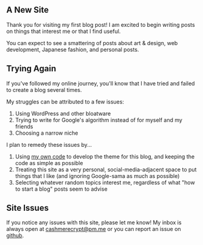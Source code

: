 ## A New Site
Thank you for visiting my first blog post! I am excited to begin writing posts on things that interest me or that I find useful.

You can expect to see a smattering of posts about art & design, web development, Japanese fashion, and personal posts.

## Trying Again
If you've followed my online journey, you'll know that I have tried and failed to create a blog several times. 

My struggles can be attributed to a few issues:

1. Using WordPress and other bloatware
2. Trying to write for Google's algorithm instead of for myself and my friends
3. Choosing a narrow niche

I plan to remedy these issues by...

1. Using [my own code](https://github.com/mkamri/cashmerecrypt) to develop the theme for this blog, and keeping the code as simple as possible
2. Treating this site as a very personal, social-media-adjacent space to put things that I like (and ignoring Google-sama as much as possible)
3. Selecting whatever random topics interest me, regardless of what "how to start a blog" posts seem to advise

## Site Issues
If you notice any issues with this site, please let me know! My inbox is always open at [cashmerecrypt@pm.me](mailto:cashmerecrypt@pm.me) or you can report an issue on [github](https://github.com/mkamri/cashmerecrypt/issues).